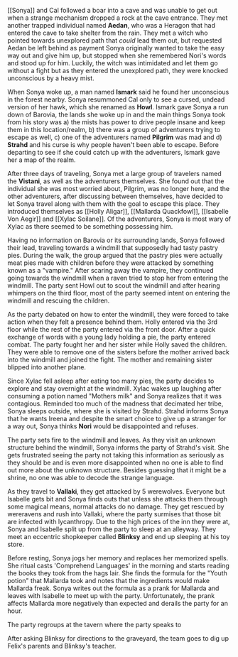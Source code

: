 [[Sonya]] and Cal followed a boar into a cave and was unable to get out when a strange mechanism dropped a rock at the cave entrance. They met another trapped individual named **Aedan**, who was a Heragon that had entered the cave to take shelter from the rain. They met a witch who pointed towards unexplored path that *could* lead them out, but requested Aedan be left behind as payment Sonya originally wanted to take the easy way out and give him up, but stopped when she remembered Nori's words and stood up for him. Luckily, the witch was intimidated and let them go without a fight but as they entered the unexplored path, they were knocked unconscious by a heavy mist.

When Sonya woke up, a man named **Ismark** said he found her unconscious in the forest nearby. Sonya resummoned Cal only to see a cursed, undead version of her hawk, which she renamed as **Howl**. Ismark gave Sonya a run down of Barovia, the lands she woke up in and the main things Sonya took from his story was a) the mists has power to drive people insane and keep them in this location/realm, b) there was a group of adventurers trying to escape as well, c) one of the adventurers named **Pilgrim** was mad and d) **Strahd** and his curse is why people haven't been able to escape. Before departing to see if she could catch up with the adventurers, Ismark gave her a map of the realm.

After three days of traveling, Sonya met a large group of travelers named the **Vistani**, as well as the adventurers themselves. She found out that the individual she was most worried about, Pilgrim, was no longer here, and the other adventurers, after discussing between themselves, have decided to let Sonya travel along with them with the goal to escape this place. They introduced themselves as [[Holly Aligar]], [[Mallarda Quackfowl]], [[Isabelle Von Aegir]] and [[Xylac Soilane]]. Of the adventurers, Sonya is most wary of Xylac as there seemed to be something possessing him.

Having no information on Barovia or its surrounding lands, Sonya followed their lead, traveling towards a windmill that supposedly had tasty pastry pies. During the walk, the group argued that the pastry pies were actually meat pies made with children before they were attacked by something known as a "vampire." After scaring away the vampire, they continued going towards the windmill when a raven tried to stop her from entering the windmill. The party sent Howl out to scout the windmill and after hearing whimpers on the third floor, most of the party seemed intent on entering the windmill and rescuing the children. 

As the party debated on how to enter the windmill, they were forced to take action when they felt a presence behind them. Holly entered via the 3rd floor while the rest of the party entered via the front door. After a quick exchange of words with a young lady holding a pie, the party entered combat. The party fought her and her sister while Holly saved the children. They were able to remove one of the sisters before the mother arrived back into the windmill and joined the fight. The mother and remaining sister blipped into another plane. 

Since Xylac fell asleep after eating too many pies, the party decides to explore and stay overnight at the windmill. Xylac wakes up laughing after consuming a potion named "Mothers milk" and Sonya realizes that it was contagious. Reminded too much of the madness that decimated her tribe, Sonya sleeps outside, where she is visited by Strahd. Strahd informs Sonya that he wants Ireena and despite the smart choice to give up a stranger for a way out, Sonya thinks **Nori** would be disappointed and refuses. 

The party sets fire to the windmill and leaves. As they visit an unknown structure behind the windmill, Sonya informs the party of Strahd's visit. She gets frustrated seeing the party not taking this information as seriously as they should be and is even more disappointed when no one is able to find out more about the unknown structure. Besides guessing that it might be a shrine, no one was able to decode the strange language. 

As they travel to **Vallaki**, they get attacked by 5 werewolves. Everyone but Isabelle gets bit and Sonya finds outs that unless she attacks them through some magical means, normal attacks do no damage. They get rescued by wereravens and rush into Vallaki, where the party surmises that those bit are infected with lycanthropy. Due to the high prices of the inn they were at, Sonya and Isabelle split up from the party to sleep at an alleyway. They meet an eccentric shopkeeper called **Blinksy** and end up sleeping at his toy store.

Before resting, Sonya jogs her memory and replaces her memorized spells. She ritual casts 'Comprehend Languages' in the morning and starts reading the books they took from the hags lair. She finds the formula for the "Youth potion" that Mallarda took and notes that the ingredients would make Mallarda freak. Sonya writes out the formula as a prank for Mallarda and leaves with Isabelle to meet up with the party. Unfortunately, the prank affects Mallarda more negatively than expected and derails the party for an hour. 

The party regroups at the tavern where the party speaks to 

After asking Blinksy for directions to the graveyard, the team goes to dig up Felix's parents and Blinksy's teacher.  